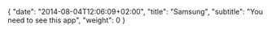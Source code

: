 {
   "date": "2014-08-04T12:06:09+02:00",
   "title": "Samsung",
   "subtitle": "You need to see this app",
   "weight": 0
}

